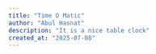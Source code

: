 ```yaml
---
title: "Time O Matic"
author: "Abul Hasnat"
description: "It is a nice table clock"
created_at: "2025-07-08"
---
```

